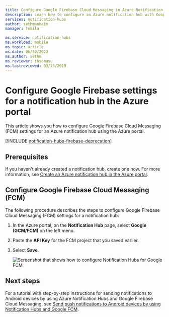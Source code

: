 ```yaml
---
title: Configure Google Firebase Cloud Messaging in Azure Notification Hubs | Microsoft Docs
description: Learn how to configure an Azure notification hub with Google Firebase Cloud Messaging settings. 
services: notification-hubs
author: sethmanheim
manager: femila

ms.service: notification-hubs
ms.workload: mobile
ms.topic: article
ms.date: 06/30/2023
ms.author: sethm
ms.reviewer: thsomasu
ms.lastreviewed: 03/25/2019
---
```


# Configure Google Firebase settings for a notification hub in the Azure portal

This article shows you how to configure Google Firebase Cloud Messaging (FCM) settings for an Azure notification hub using the Azure portal.

[!INCLUDE [notification-hubs-firebase-deprecation](../../includes/notification-hubs-firebase-deprecation.md)]  

## Prerequisites

If you haven't already created a notification hub, create one now. For more information, see [Create an Azure notification hub in the Azure portal](create-notification-hub-portal.md).

## Configure Google Firebase Cloud Messaging (FCM)

The following procedure describes the steps to configure Google Firebase Cloud Messaging (FCM) settings for a notification hub:

1. In the Azure portal, on the **Notification Hub** page, select **Google (GCM/FCM)** on the left menu.
2. Paste the **API Key** for the FCM project that you saved earlier.
3. Select **Save**.

   ![Screenshot that shows how to configure Notification Hubs for Google FCM](./media/notification-hubs-android-push-notification-google-fcm-get-started/fcm-server-key.png)

## Next steps

For a tutorial with step-by-step instructions for sending notifications to Android devices by using Azure Notification Hubs and Google Firebase Cloud Messaging, see [Send push notifications to Android devices by using Notification Hubs and Google FCM](notification-hubs-android-push-notification-google-fcm-get-started.md).
